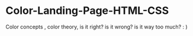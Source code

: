 # Color-Landing-Page-HTML-CSS
Color concepts , color theory, is it right? is it wrong? is it way too much? : )
